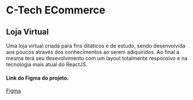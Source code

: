 <h1>C-Tech ECommerce</h1>
<h2>Loja Virtual</h2>
<p>Uma loja virtual criada para fins ditáticos e de estudo, sendo desenvolvida aos poucos através dos conhecimentos ao serem adiquiridos. Ao final a mesma terá seu desevolvimento com um layout totalmente responsivo
e na tecnologia mais atual do ReactJS.</p>

<h4>Link do Figma do projeto.</h4>
<a href="https://www.figma.com/design/ZrGNVNG0kZL6txDv4G8P6s/DSCommerce?node-id=213-83&node-type=frame&t=tyP56pwWUecjpTf1-0">Figma</a>
